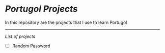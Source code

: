 # _Portugol Projects_

In this repository are the projects that I use to learn Portugol

---

*List of projects*
- [ ] Random Password

